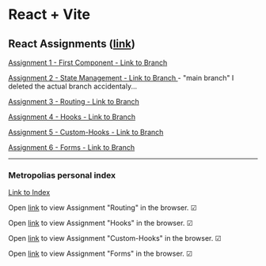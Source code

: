 # React + Vite

## React Assignments ([link](https://github.com/ilkkamtk/WSK/blob/main/Week4/01-react-start.md))

[Assignment 1 - First Component - Link to Branch](https://github.com/TonyKarlin/WSD-React/tree/first-component)

[Assignment 2 - State Management - Link to Branch ](https://github.com/TonyKarlin/WSD-React) - "main branch" I deleted the actual branch accidentaly...

[Assignment 3 - Routing - Link to Branch](https://github.com/TonyKarlin/WSD-React/tree/routing)

[Assignment 4 - Hooks - Link to Branch](https://github.com/TonyKarlin/WSD-React/tree/hooks)

[Assignment 5 - Custom-Hooks - Link to Branch](https://github.com/TonyKarlin/WSD-React/tree/custom-hooks)

[Assignment 6 - Forms - Link to Branch](https://github.com/TonyKarlin/WSD-React/tree/forms)

---

### Metropolias personal index

[Link to Index](https://users.metropolia.fi/~tonykar/WSD-React/)

Open [link](https://users.metropolia.fi/~tonykar/WSD-React/Routing/) to view Assignment "Routing" in the browser. &#x2611;

Open [link](https://users.metropolia.fi/~tonykar/WSD-React/Hooks/) to view Assignment "Hooks" in the browser. &#x2611;

Open [link](https://users.metropolia.fi/~tonykar/WSD-React/Custom-Hooks/) to view Assignment "Custom-Hooks" in the browser. &#x2611;

Open [link](https://users.metropolia.fi/~tonykar/WSD-React/Forms/) to view Assignment "Forms" in the browser. &#x2611;
